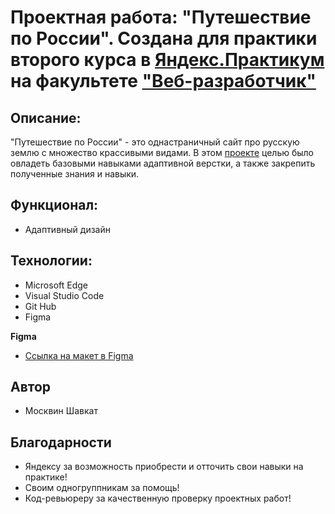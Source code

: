 # Проектная работа: "Путешествие по России". Создана для практики второго курса в [Яндекс.Практикум](https://praktikum.yandex.ru/) на факультете ["Веб-разработчик"](https://praktikum.yandex.ru/web/)

## Описание: 

"Путешествие по России" - это однастраничный сайт про русскую землю с множество крассивыми видами. В этом [проекте](https://maxpowerleft.github.io/russian-travel/) целью было овладеть базовыми навыками адаптивной верстки, а также закрепить полученные знания и навыки.

## Функционал: 

* Адаптивный дизайн

## Технологии: 

* Microsoft Edge 
* Visual Studio Code
* Git Hub
* Figma 

**Figma**

* [Ссылка на макет в Figma](https://www.figma.com/file/5S2WSbEFL6awjVWJ0NWL8Q/Sprint-3_-Russia-_-desktop-mobile?node-id=28503%3A0)

## Автор 
* Москвин Шавкат  
## Благодарности  
* Яндексу за возможность приобрести и отточить свои навыки на практике!
* Своим одногруппникам за помощь!
* Код-ревьюреру за качественную проверку проектных работ!
